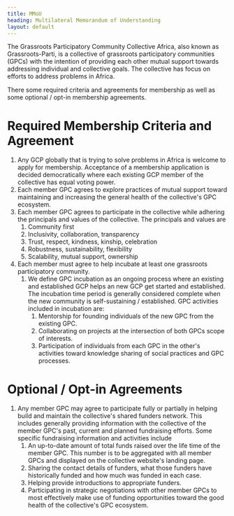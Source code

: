 ```yaml
---
title: MMoU
heading: Multilateral Memorandum of Understanding 
layout: default
---
```


The Grassroots Participatory Community Collective Africa, also known as Grassroots-Parti, is a collective of grassroots participatory communities (GPCs) with the intention of providing each other mutual support towards addressing individual and collective goals. The collective has focus on efforts to address problems in Africa.

There some required criteria and agreements for membership as well as some optional / opt-in membership agreements.

# Required Membership Criteria and Agreement
1. Any GCP globally that is trying to solve problems in Africa is welcome to apply for membership. Acceptance of a membership application is decided democratically where each existing GCP member of the collective has equal voting power.
2. Each member GPC agrees to explore practices of mutual support toward maintaining and increasing the general health of the collective's GPC ecosystem.
3. Each member GPC agrees to participate in the collective while adhering the principals and values of the collective. The principals and values are 
   1. Community first
   2. Inclusivity, collaboration, transparency
   3. Trust, respect, kindness, kinship, celebration
   4. Robustness, sustainability, flexibility
   5. Scalability, mutual support, ownership
4. Each member must agree to help incubate at least one grassroots participatory community.
   1. We define GPC incubation as an ongoing process where an existing and established GCP helps an new GCP get started and established. The incubation time period is generally considered complete when the new community is self-sustaining / established. GPC activities included in incubation are:
      1. Mentorship for founding individuals of the new GPC from the existing GPC.
      2. Collaborating on projects at the intersection of both GPCs scope of interests.
      3. Participation of individuals from each GPC in the other's activities toward knowledge sharing of social practices and GPC processes.

# Optional / Opt-in Agreements
1. Any member GPC may agree to participate fully or partially in helping build and maintain the collective's shared funders network. This includes generally providing information with the collective of the member GPC's past, current and planned fundraising efforts. Some specific fundraising information and activities include
   1. An up-to-date amount of total funds raised over the life time of the member GPC. This number is to be aggregated with all member GPCs and displayed on the collective website's landing page.
   2. Sharing the contact details of funders, what those funders have historically funded and how much was funded in each case. 
   3. Helping provide introductions to appropriate funders.
   4. Participating in strategic negotiations with other member GPCs to most effectively make use of funding opportunities toward the good health of the collective's GPC ecosystem.


[Co-operative Technologists]: /about
[join]: /join
